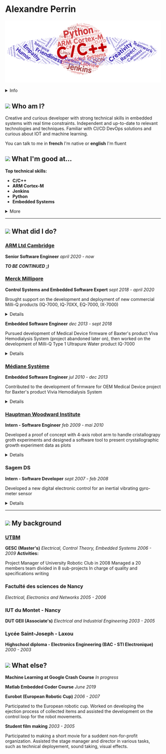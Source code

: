 
# Alexandre Perrin

![](/imgs/skillcloud.png)

<details><summary>Info</summary>

35 years old

![](imgs/baby-carriage.png) 07-05-1985 / Nancy - France

![](imgs/email.png) [alexandreperr@gmail.com](mailto:alexandreperr@gmail.com)

![](imgs/car.png) Yes

![](imgs/phone.png) +33(0)6 52 00 84 81

![](imgs/linkedin.png) https://www.linkedin.com/in/alexandre-perrin-90976443/


</details>


## ![](https://fonts.gstatic.com/s/i/materialiconsround/person/v1/24px.svg) Who am I? 

Creative and curious developer with strong technical skills in embedded systems with real time constraints. 
Independent and up-to-date to relevant technologies and techniques. 
Familiar with CI/CD DevOps solutions and curious about IOT and machine learning.


You can talk to me in 
**french** I'm native
 or 
**english** I'm fluent

## ![](https://fonts.gstatic.com/s/i/materialiconsround/how_to_reg/v1/24px.svg) What I'm good at...


**Top technical skills:**
* **C/C++**
* **ARM Cortex-M**
* **Jenkins**
* **Python**
* **Embedded Systems**

<details><summary>More</summary>

* **Real-Time**
* **Software Architecture**
* **CI/CD**
* **GitLab**
* **Linux**
* **Integration**
* **Test Automation**
* **RTOS**
* **LabVIEW**
* **Jupyter**
* **Simulink**
* **JSON**
* **Debugging**
* **Driver**
* **Scripting**
* **Lauterbach**
* **Matlab**
* **C#**
* **Control Systems**
* **Comm Protocols**
* **Testing**
* **Medical Devices**
* **.NET**
* **Artifactory**
* **DSP**
* **DevOps**
* **Control Theory**
* **dSPACE**
* **Robotics**
* **Bluetooth**
* **Electronics**
* **BLE**

</details>

---
## ![](https://fonts.gstatic.com/s/i/materialiconsround/work/v1/24px.svg) What did I do? 

### [ARM Ltd Cambridge](https://www.arm.com)

**Senior Software Engineer** *april 2020 - now*

***TO BE CONTINUED ;)***

### [Merck Millipore](https://www.merckmillipore.com)

**Control Systems and Embedded Software Expert** *sept 2018 - april 2020*

Brought support on the development and deployment of new commercial Milli-Q products (IQ-7000, IQ-70XX, EQ-7000, IX-7000) 

<details><summary>Details</summary>

* wrote functional and design specifications
* contributed to baremetal <b>real-time</b> firmware and <b>linux</b> services development and maintenance
* contributed to <b>CI/CD</b> platform improvement (<b>Jenkins</b>, <b>Artifactory</b>, Conan)
* contributed to firmware maintenance

<details><summary>Work</summary>

* Baremetal ARM micro-controllers (STM32) development in C
    * contributed to the development of the central water process unit firmware based on an OS-less event driven solution (publish-subscibe pattern)
    * contributed to firmware maintenance
* Linux development c/c++
    * developed applications to communicate with process dedicated micro-controllers
    * developed a File System in User Space
    * contributed to improvement and bug fixes of core server application
* Python development of scripts and libraries
    * C code generation tool based on COGapp <b>python</b> library
    * CFFI wrappers to test c code with pytest
    * diagnostic toolbox for developers
* Deployment assessment of Continuous Integration/Delivery on Jenkins server
    * usage of <b>Jenkins</b> pipelines and <b>jenkins</b>file script
    * evaluated a <b>c/c++</b> package dependency manager (conan)
    * evaluated the usage of an artifact server (<b>Artifactory</b>)
    * deployed pipelines for firmwares development branches (test undergoing)
* Deployed a Jupyter notebook server as sandbox for R&D team
    * Wrote interactive documentations on <b>Jupyter</b> notebook about code implementation to quickly pass knowledge to new developers
    * Writing investigations, development and deployment journals in notebook

</details>
</details>

**Embedded Software Engineer** *dec 2013 - sept 2018*

Pursued development of Medical Device firmware of Baxter's product Viva Hemodialysis System (project abandoned later on), then worked on the development of Milli-Q Type 1 Ultrapure Water product IQ-7000

<details><summary>Details</summary>

* wrote functional and design specifications
* developed multiple <b>real-time</b> devices firmwares
* contributed to firmware maintenance

<details><summary>Work</summary>

* Bare metal ARM micro-controllers (STM32) development in C
    * developed a low memory footprint RFID ISO15693 protocol stack
    * developed application firmware of new Milli-Q A10 TOC (Total Organic Carbon) monitor device
* Linux development c/c++
    * contributed to application services design, development and maintenance

</details>
</details>

    


### [Médiane Système](https://www.medianesysteme.com)

    
**Embedded Software Engineer** *jul 2010 - dec 2013*

Contributed to the development of firmware for OEM Medical Device project for Baxter's product Vivia Hemodialysis System

<details><summary>Details</summary>

* developed Proof Of Concept tools (<b>C#</b> / <b>LabVIEW</b>)
* wrote risk assessment with Software of Unknown Pedigree/Commercial off-the-shelf software
* wrote Functional and Software Design Specifications, and software validation protocol (Installation/Operational Qualification)
* contributed to embedded firmware development
* participated to EMC and ESD tests for medical certification at TÜV in Straubing, Germany


</details>
</details>


### [Hauptman Woodward Institute](https://hwi.buffalo.edu)

    
**Intern - Software Engineer** *feb 2009 - mai 2010*

Developed a proof of concept with 4-axis robot arm to handle cristallograpy groth experiments and designed a software tool to present crystallographic growth experiment data as plots

<details><summary>Details</summary>

* programmed Epson robot (SCARA) arm routines with Visual Basic <b>.NET</b> user interface
* designed mechanical tray and a pick-up tool prototype to handle samples
* developed a GUI to plot experiment results into charts and compute non-linear fit curves


</details>
</details>


### Sagem DS

    
**Intern - Software Developer** *sept 2007 - feb 2008*

Developed a new digital electronic control for an inertial vibrating gyro-meter sensor

<details><summary>Details</summary>

* optimized and redesigned the existing system to reduce cost and improve performances
* simulated different solutions on <b>MatLab</b> / <b>Simulink</b>
* developed the chosen Real Time solution on DSC Microchip platform <b>dsP</b>IC33
* appraised final results and compared performances


</details>
</details>

---
## ![](https://fonts.gstatic.com/s/i/materialiconsround/school/v1/24px.svg) My background 
### [UTBM](https://www.utbm.fr/)

**GESC (Master's)**
*Electrical, Control Theory, Embedded Systems*
*2006 - 2009*
**Activities:**

Project Manager of University Robotic Club in 2008 
Managed a 20 members team divided in 8 sub-projects
In charge of quality and specifications writing


### Factulté des sciences de Nancy

*Electrical, Electronics and Networks*
*2005 - 2006*

### IUT du Montet - Nancy

**DUT GEII (Associate's)**
*Electrical and Industrial Engineering*
*2003 - 2005*

### Lycée Saint-Joseph - Laxou

**Highschool diploma - Electronics Engineering (BAC - STI Electronique)**
*2000 - 2003*


## ![](https://fonts.gstatic.com/s/i/materialiconsround/favorite/v1/24px.svg) What else? 
**Machine Learning at Google Crash Course** *In progress*


</details>
</details>

**Matlab Embedded Coder Course** *June 2019*


</details>
</details>

**Eurobot (European Robotic Cup)** *2006 - 2007*

Participated to the European robotic cup. 
Worked on developing the ejection process of collected items and assisted the development on the control loop for the robot movements.


</details>
</details>

**Student film making** *2003 - 2005*

Participated to making a short movie for a suddent non-for-profit organization. 
Assisted the stage manager and director in various tasks, such as technical deployement, sound taking, visual effects.

</details>
</details>

